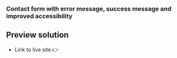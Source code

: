 ### Contact form with error message, success message and improved accessibility

## Preview solution 
- Link to live site 👉 